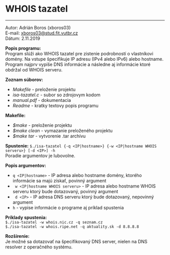 # WHOIS tazatel
*************

Autor:	Adrián Boros (xboros03)  
E-mail: xboros03@stud.fit.vutbr.cz  
Dátum:	2.11.2019  

**Popis programu:**  
Program slúži ako WHOIS tazatel pre zistenie podrobností o vlastníkovi domény. Na vstupe špecifikuje IP adresu (IPv4 alebo IPv6) alebo hostname. Program najprv vypíše DNS informácie a následne aj informácie ktoré obdržal od WHOIS serveru. 

**Zoznam súborov:**
- *Makefile* 		- preloženie projektu
- *isa-tazatel.c* 	- subor so zdrojovym kodom
- *manual.pdf*		- dokumentacia	
- *Readme*			- kratky textovy popis programu

**Makefile:**
- *$make*		- preloženie projektu
- *$make clean*	- vymazanie preloženého projektu
- *$make tar*	- vytvorenie .tar archívu

**Spustenie:**
`$./isa-tazatel {-q <IP|hostname>} {-w <IP|hostname WHOIS serveru>} [-d <IP>] -h`  
Poradie argumentov je lubovolne.

**Popis argumentov:**
- `q <IP|hostname>` - IP adresa alebo hostname domény, ktorého informácie sa majú získať, povinný argument
- ` w <IP|hostname WHOIS serveru>` - IP adresa alebo hostname WHOIS serveru ktorý bude dotazovaný, povinný argument
- ` d <IP>` - IP adresa DNS serveru ktorý bude dotazovaný, nepovinný argument
- `h` - vypise informácie o programe aj príklad spustenia

**Príklady spustenia:**  
`$./isa-tazatel -w whois.nic.cz -q seznam.cz`  
`$./isa-tazatel -w whois.ripe.net -q aktuality.sk -d 8.8.8.8`

**Rozšírenie:**  
Je možné sa dotazovať na špecifikovaný DNS server, nielen na DNS resolver z operačného systému.
